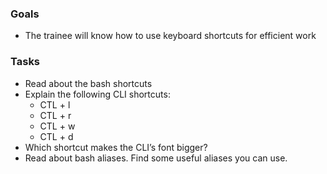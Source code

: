 
### Goals
- The trainee will know how to use keyboard shortcuts for efficient work

### Tasks
- Read about the bash shortcuts
- Explain the following CLI shortcuts:
  - CTL + l
  - CTL + r
  - CTL + w
  - CTL + d
- Which shortcut makes the CLI’s font bigger?
- Read about bash aliases. Find some useful aliases you can use.
